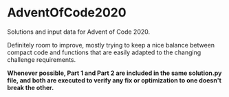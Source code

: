 # AdventOfCode2020

Solutions and input data for Advent of Code 2020. 

Definitely room to improve, mostly trying to keep a nice balance between compact code and functions that are easily adapted to the changing challenge requirements. 

__Whenever possible, Part 1 and Part 2 are included in the same solution.py file, and both are executed to verify any fix or optimization to one doesn't break the other.__

